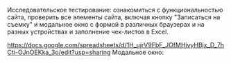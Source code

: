 Исследовательское тестирование: ознакомиться с функциональностью сайта, проверить все элементы сайта, включая кнопку "Записаться на съемку" и модальное окно с формой в различных браузерах и на разных устройствах и заполнение чек-листов в Excel.

https://docs.google.com/spreadsheets/d/1H_ujrV9FbF_JOfMHjvyHBjx_D_7hCti-OJnOEKka_3o/edit?usp=sharing
Модальное окно: 
